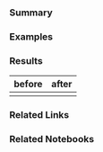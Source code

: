 ### Summary

### Examples

### Results

| before | after |
| :--: | :--: |
|  |  |

### Related Links

### Related Notebooks
